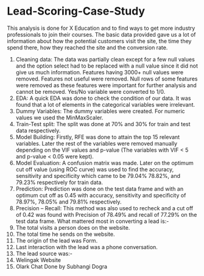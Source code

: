 # Lead-Scoring-Case-Study
This analysis is done for X Education and to find ways to get more 
industry professionals to join their courses. The basic data provided 
gave us a lot of information about how the potential customers visit the 
site, the time they spend there, how they reached the site and the 
conversion rate.
1. Cleaning data: The data was partially clean except for a few null 
values and the option select had to be replaced with a null value 
since it did not give us much information.
Features having 3000+ null values were removed.
Features not useful were removed.
Null rows of some features were removed as these features were 
important for further analysis and cannot be removed.
Yes/No variable were converted to 1/0.
2. EDA: A quick EDA was done to check the condition of our data. It 
was found that a lot of elements in the categorical variables were 
irrelevant.
3. Dummy Variables: The dummy variables were created. For 
numeric values we used the MinMaxScaler.
4. Train-Test split: The split was done at 70% and 30% for train and 
test data respectively.
5. Model Building: Firstly, RFE was done to attain the top 15 relevant 
variables. Later the rest of the variables were removed manually 
depending on the VIF values and p-value (The variables with VIF < 
5 and p-value < 0.05 were kept).
6. Model Evaluation: A confusion matrix was made. Later on the 
optimum cut off value (using ROC curve) was used to find the 
accuracy, sensitivity and specificity which came to be 79.04% 
78.82%, and 79.23% respectively for train data.
7. Prediction: Prediction was done on the test data frame and with 
an optimum cut off as 0.45 with accuracy, sensitivity and 
specificity of 78.97%, 78.05% and 79.81% respectively.
8. Precision – Recall: This method was also used to recheck and a cut 
off of 0.42 was found with Precision of 78.49% and recall of 
77.29% on the test data frame.
What mattered most in converting a lead is:-
1. The total visits a person does on the website.
2. The total time he sends on the website.
3. The origin of the lead was Form.
4. Last interaction with the lead was a phone conversation.
5. The lead source was:-
1. Welingak Website
2. Olark Chat
Done by Subhangi Dogra
